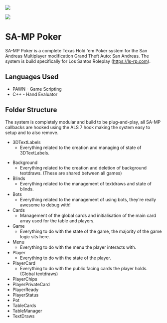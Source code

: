 ![](http://i.imgur.com/00Ct4t8.png)

![](https://img.shields.io/badge/License-Apache%202.0-brightgreen.svg)

# SA-MP Poker
SA-MP Poker is a complete Texas Hold 'em Poker system for the San Andreas Multiplayer modification Grand Theft Auto: San Andreas. The system is build specifically for Los Santos Roleplay (https://ls-rp.com).

## Languages Used
- PAWN - Game Scripting
- C++ - Hand Evaluator

## Folder Structure
The system is completely modular and build to be plug-and-play, all SA-MP callbacks are hooked using the ALS 7 hook making the system easy to setup and to also remove.

* 3DTextLabels
  + Everything related to the creation and managing of state of 3DTextLabels.
- Background
  + Everything related to the creation and deletion of background textdraws. (These are shared between all games)
- Blinds
  + Everything related to the management of textdraws and state of blinds.
- Bots
  + Everything related to the management of using bots, they're really awesome to debug with!
- Cards
  + Management of the global cards and initialisation of the main card array used for the table and players.
- Game
  + Everything to do with the state of the game, the majority of the game logic sits here.
- Menu
  + Everything to do with the menu the player interacts with.
- Player
  + Everything to do with the state of the player.
- PlayerCard
  + Everything to do with the public facing cards the player holds. (Global textdraws)
- PlayerChips
- PlayerPrivateCard
- PlayerReady
- PlayerStatus
- Pot
- TableCards
- TableManager
- TextDraws
